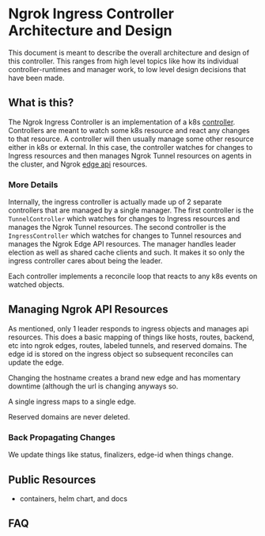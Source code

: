 # Ngrok Ingress Controller Architecture and Design

This document is meant to describe the overall architecture and design of this controller. This ranges from high level topics like how its individual controller-runtimes and manager work, to low level design decisions that have been made.

## What is this?

The Ngrok Ingress Controller is an implementation of a k8s [controller](todo). Controllers are meant to watch some k8s resource and react any changes to that resource. A controller will then usually manage some other resource either in k8s or external. In this case, the controller watches for changes to Ingress resources and then manages Ngrok Tunnel resources on agents in the cluster, and Ngrok [edge api](todo) resources.

### More Details

Internally, the ingress controller is actually made up of 2 separate controllers that are managed by a single manager. The first controller is the `TunnelController` which watches for changes to Ingress resources and manages the Ngrok Tunnel resources. The second controller is the `IngressController` which watches for changes to Tunnel resources and manages the Ngrok Edge API resources. The manager handles leader election as well as shared cache clients and such. It makes it so only the ingress controller cares about being the leader.

Each controller implements a reconcile loop that reacts to any k8s events on watched objects.


## Managing Ngrok API Resources

As mentioned, only 1 leader responds to ingress objects and manages api resources. This does a basic mapping of things like hosts, routes, backend, etc into ngrok edges, routes, labeled tunnels, and reserved domains.
The edge id is stored on the ingress object so subsequent reconciles can update the edge.

Changing the hostname creates a brand new edge and has momentary downtime (although the url is changing anyways so.

A single ingress maps to a single edge.

Reserved domains are never deleted.

### Back Propagating Changes

We update things like status, finalizers, edge-id when things change.


## Public Resources
* containers, helm chart, and docs


## FAQ
